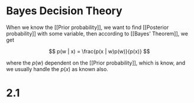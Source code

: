# Bayes Decision Theory

When we know the [[Prior probability]], we want to find [[Posterior probability]] with some variable, then according to [[Bayes' Theorem]], we get 

$$ p(w | x) = \frac{p(x | w)p(w)}{p(x)} $$

where the $p(w)$ dependent on the [[Prior probability]], which is know, and we usually handle the $p(x)$ as known also.

# 2.1 